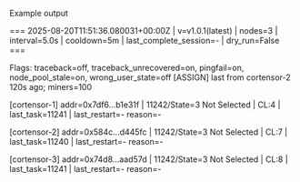 Example output



=== 2025-08-20T11:51:36.080031+00:00Z | v=v1.0.1(latest) | nodes=3 | interval=5.0s | cooldown=5m | last_complete_session=- | dry_run=False ===

Flags: traceback=off, traceback_unrecovered=on, pingfail=on, node_pool_stale=on, wrong_user_state=off
[ASSIGN] last from cortensor-2 120s ago; miners=100

[cortensor-1] addr=0x7df6…b1e31f | 11242/State=3 Not Selected | CL:4 | last_task=11241 | last_restart=- reason=-

[cortensor-2] addr=0x584c…d445fc | 11242/State=3 Not Selected | CL:7 | last_task=11240 | last_restart=- reason=-

[cortensor-3] addr=0x74d8…aad57d | 11242/State=3 Not Selected | CL:8 | last_task=11241 | last_restart=- reason=-
